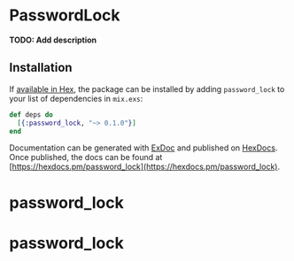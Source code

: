 # PasswordLock

**TODO: Add description**

## Installation

If [available in Hex](https://hex.pm/docs/publish), the package can be installed
by adding `password_lock` to your list of dependencies in `mix.exs`:

```elixir
def deps do
  [{:password_lock, "~> 0.1.0"}]
end
```

Documentation can be generated with [ExDoc](https://github.com/elixir-lang/ex_doc)
and published on [HexDocs](https://hexdocs.pm). Once published, the docs can
be found at [https://hexdocs.pm/password_lock](https://hexdocs.pm/password_lock).

# password_lock
# password_lock
